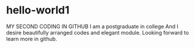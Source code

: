 # hello-world1
MY SECOND CODING IN GITHUB
I am a postgraduate in college 
And I desire beautifully arranged codes and elegant module.
Looking forward to learn more in github.
